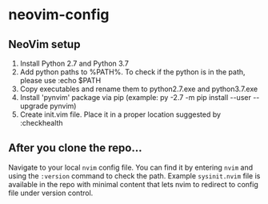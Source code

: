 # neovim-config

## NeoVim setup

1. Install Python 2.7 and Python 3.7
2. Add python paths to %PATH%. To check if the python is in the path, please use :echo $PATH
3. Copy executables and rename them to python2.7.exe and python3.7.exe
4. Install 'pynvim' package via pip (example: py -2.7 -m pip install --user --upgrade pynvim)
5. Create init.vim file. Place it in a proper location suggested by :checkhealth

## After you clone the repo...

Navigate to your local `nvim` config file. You can find it by entering `nvim` and using the `:version` command to check the path. Example `sysinit.nvim` file is available in the repo with minimal content that lets nvim to redirect to config file under version control.
